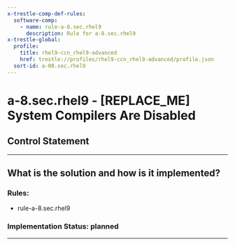 ```yaml
---
x-trestle-comp-def-rules:
  software-comp:
    - name: rule-a-8.sec.rhel9
      description: Rule for a-8.sec.rhel9
x-trestle-global:
  profile:
    title: rhel9-ccn_rhel9-advanced
    href: trestle://profiles/rhel9-ccn_rhel9-advanced/profile.json
  sort-id: a-08.sec.rhel9
---
```


# a-8.sec.rhel9 - \[REPLACE_ME\] System Compilers Are Disabled

## Control Statement

______________________________________________________________________

## What is the solution and how is it implemented?

<!-- For implementation status enter one of: implemented, partial, planned, alternative, not-applicable -->

<!-- Note that the list of rules under ### Rules: is read-only and changes will not be captured after assembly to JSON -->

<!-- Add control implementation description here for control: a-8.sec.rhel9 -->

### Rules:

  - rule-a-8.sec.rhel9

### Implementation Status: planned

______________________________________________________________________

